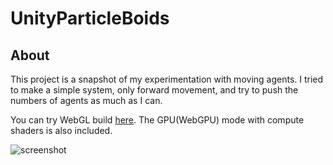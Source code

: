 # UnityParticleBoids
## About

This project is a snapshot of my experimentation with moving agents. I tried to make a simple system, only forward movement, and try to push the numbers of agents as much as I can. 

You can try WebGL build [here](https://m039.github.io/UnityParticleBoids/). The GPU(WebGPU) mode with compute shaders is also included.

![screenshot](/docs/screensho_100k_final_with_stats.png)
